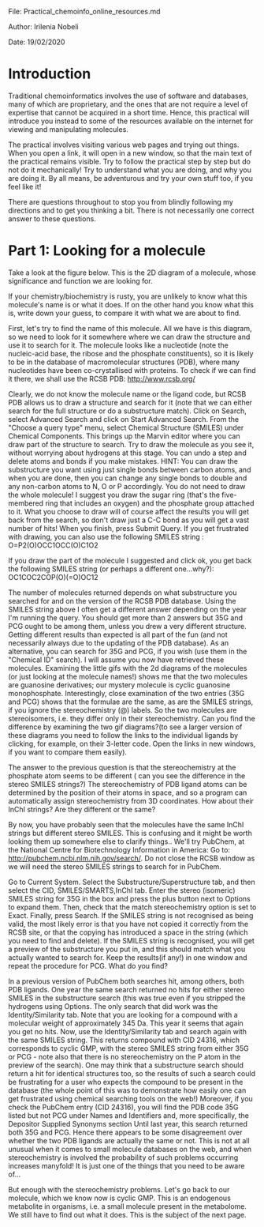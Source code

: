 File: Practical_chemoinfo_online_resources.md

Author: Irilenia Nobeli

Date: 19/02/2020

# Introduction

Traditional chemoinformatics involves the use of software and databases, many of which are proprietary, and the ones that are not require a level of expertise that cannot be acquired in a short time. Hence, this practical will introduce you instead to some of the resources available on the internet for viewing and manipulating molecules.

The practical involves visiting various web pages and trying out things. When you open a link, it will open in a new window, so that the main text of the practical remains visible. Try to follow the practical step by step but do not do it mechanically! Try to understand what you are doing, and why you are doing it. By all means, be adventurous and try your own stuff too, if you feel like it!

There are questions throughout to stop you from blindly following my directions and to get you thinking a bit. There is not necessarily one correct answer to these questions.

# Part 1: Looking for a molecule
Take a look at the figure below. This is the 2D diagram of a molecule, whose significance and function we are looking for.
 
If your chemistry/biochemistry is rusty, you are unlikely to know what this molecule's name is or what it does. If on the other hand you know what this is, write down your guess, to compare it with what we are about to find.

First, let's try to find the name of this molecule. All we have is this diagram, so we need to look for it somewhere where we can draw the structure and use it to search for it. The molecule looks like a nucleotide (note the nucleic-acid base, the ribose and the phosphate constituents), so it is likely to be in the database of macromolecular structures (PDB), where many nucleotides have been co-crystallised with proteins. To check if we can find it there, we shall use the RCSB PDB: http://www.rcsb.org/

Clearly, we do not know the molecule name or the ligand code, but RCSB PDB allows us to draw a structure and search for it (note that we can either search for the full structure or do a substructure match). Click on Search, select Advanced Search and click on Start Advanced Search. From the "Choose a query type" menu, select Chemical Structure (SMILES) under Chemical Components. This brings up the Marvin editor where you can draw part of the structure to search. Try to draw the molecule as you see it, without worrying about hydrogens at this stage. You can undo a step and delete atoms and bonds if you make mistakes. HINT: You can draw the substructure you want using just single bonds between carbon atoms, and when you are done, then you can change any single bonds to double and any non-carbon atoms to N, O or P accordingly. You do not need to draw the whole molecule! I suggest you draw the sugar ring (that's the five-membered ring that includes an oxygen) and the phosphate group attached to it. What you choose to draw will of course affect the results you will get back from the search, so don't draw just a C-C bond as you will get a vast number of hits! When you finish, press Submit Query. If you get frustrated with drawing, you can also use the following SMILES string :
O=P2(O)OCC1OCC(O)C1O2

If you draw the part of the molecule I suggested and click ok, you get back the following SMILES string (or perhaps a different one...why?):
OC1COC2COP(O)(=O)OC12

The number of molecules returned depends on what substructure you searched for and on the version of the RCSB PDB database. Using the SMILES string above I often get a different answer depending on the year I'm running the query.
You should get more than 2 answers but 35G and PCG ought to be among them, unless you drew a very different structure. Getting different results than expected is all part of the fun (and not necessarily always due to the updating of the PDB database). As an alternative, you can search for 35G and PCG, if you wish (use them in the "Chemical ID" search). I will assume you now have retrieved these molecules. Examining the little gifs with the 2d diagrams of the molecules (or just looking at the molecule names!) shows me that the two molecules are guanosine derivatives; our mystery molecule is cyclic guanosine monophosphate. Interestingly, close examination of the two entries (35G and PCG) shows that the formulae are the same, as are the SMILES strings, if you ignore the stereochemistry (@) labels. So the two molecules are stereoisomers, i.e. they differ only in their stereochemistry. Can you find the difference by examining the two gif diagrams?(to see a larger version of these diagrams you need to follow the links to the individual ligands by clicking, for example, on their 3-letter code. Open the links in new windows, if you want to compare them easily).

The answer to the previous question is that the stereochemistry at the phosphate atom seems to be different ( can you see the difference in the stereo SMILES strings?) The stereochemistry of PDB ligand atoms can be determined by the position of their atoms in space, and so a program can automatically assign stereochemistry from 3D coordinates. How about their InChI strings? Are they different or the same?

By now, you have probably seen that the molecules have the same InChI strings but different stereo SMILES. This is confusing and it might be worth looking them up somewhere else to clarify things.. We'll try PubChem, at the National Centre for Biotechnology Information in America: Go to: http://pubchem.ncbi.nlm.nih.gov/search/. Do not close the RCSB window as we will need the stereo SMILES strings to search for in PubChem.

Go to Current System. Select the Substructure/Superstructure tab, and then select the CID, SMILES/SMARTS,InChI tab. Enter the stereo (isomeric) SMILES string for 35G in the box and press the plus button next to Options to expand them. Then, check that the match stereochemistry option is set to Exact. Finally, press Search. If the SMILES string is not recognised as being valid, the most likely error is that you have not copied it correctly from the RCSB site, or that the copying has introduced a space in the string (which you need to find and delete). If the SMILES string is recognised, you will get a preview of the substructure you put in, and this should match what you actually wanted to search for. Keep the results(if any!) in one window and repeat the procedure for PCG. What do you find?

In a previous version of PubChem both searches hit, among others, both PDB ligands. One year the same search returned no hits for either stereo SMILES in the substructure search (this was true even if you stripped the hydrogens using Options. The only search that did work was the Identity/Similarity tab. Note that you are looking for a compound with a molecular weight of approximately 345 Da. This year it seems that again you get no hits. Now, use the Identity/Similarity tab and search again with the same SMILES string. This returns compound with CID 24316, which corresponds to cyclic GMP, with the stereo SMILES string from either 35G or PCG - note also that there is no stereochemistry on the P atom in the preview of the search). One may think that a substructure search should return a hit for identical structures too, so the results of such a search could be frustrating for a user who expects the compound to be present in the database (the whole point of this was to demonstrate how easily one can get frustrated using chemical searching tools on the web!) Moreover, if you check the PubChem entry (CID 24316), you will find the PDB code 35G listed but not PCG under Names and Identifiers and, more specifically, the Depositor Supplied Synonyms section Until last year, this search returned both 35G and PCG. Hence there appears to be some disagreement over whether the two PDB ligands are actually the same or not. This is not at all unusual when it comes to small molecule databases on the web, and when stereochemistry is involved the probability of such problems occurring increases manyfold! It is just one of the things that you need to be aware of...

But enough with the stereochemistry problems. Let's go back to our molecule, which we know now is cyclic GMP. This is an endogenous metabolite in organisms, i.e. a small molecule present in the metabolome. We still have to find out what it does. This is the subject of the next page.
